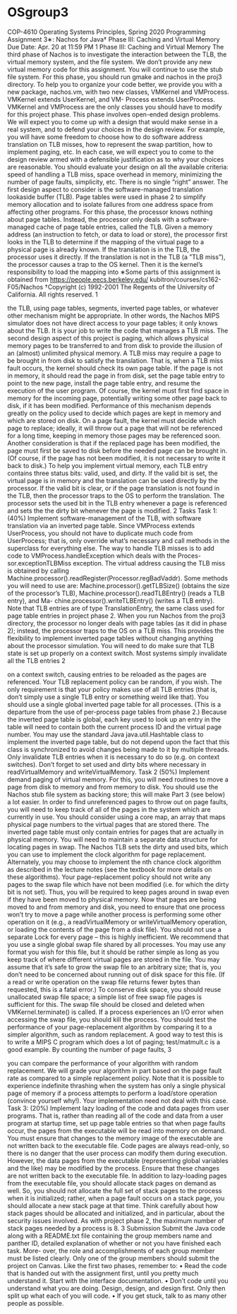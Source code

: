 # OSgroup3
COP-4610 Operating Systems Principles, Spring 2020
Programming Assignment 3∗: Nachos for Java†
Phase III: Caching and Virtual Memory
Due Date: Apr. 20 at 11:59 PM
1 Phase III: Caching and Virtual Memory
The third phase of Nachos is to investigate the interaction between the TLB, the virtual memory system, and the file system. We don’t provide any new virtual memory code for this assignment. You will continue to use the stub file system. For this phase, you should run gmake and nachos in the proj3 directory.
To help you to organize your code better, we provide you with a new package, nachos.vm, with two new classes, VMKernel and VMProcess. VMKernel extends UserKernel, and VM- Process extends UserProcess. VMKernel and VMProcess are the only classes you should have to modify for this project phase.
This phase involves open-ended design problems. We will expect you to come up with a design that would make sense in a real system, and to defend your choices in the design review. For example, you will have some freedom to choose how to do software address translation on TLB misses, how to represent the swap partition, how to implement paging, etc. In each case, we will expect you to come to the design review armed with a defensible justification as to why your choices are reasonable. You should evaluate your design on all the available criteria: speed of handling a TLB miss, space overhead in memory, minimizing the number of page faults, simplicity, etc. There is no single ”right” answer.
The first design aspect to consider is the software-managed translation lookaside buffer (TLB). Page tables were used in phase 2 to simplify memory allocation and to isolate failures from one address space from affecting other programs. For this phase, the processor knows nothing about page tables. Instead, the processor only deals with a software-managed cache of page table entries, called the TLB. Given a memory address (an instruction to fetch, or data to load or store), the processor first looks in the TLB to determine if the mapping of the virtual page to a physical page is already known. If the translation is in the TLB, the processor uses it directly. If the translation is not in the TLB (a ”TLB miss”), the processor causes a trap to the OS kernel. Then it is the kernel’s responsibility to load the mapping into
∗Some parts of this assignment is obtained from https://people.eecs.berkeley.edu/ kubitron/courses/cs162- F05/Nachos
†Copyright (c) 1992-2001 The Regents of the University of California. All rights reserved. 1
 
the TLB, using page tables, segments, inverted page tables, or whatever other mechanism might be appropriate. In other words, the Nachos MIPS simulator does not have direct access to your page tables; it only knows about the TLB. It is your job to write the code that manages a TLB miss.
The second design aspect of this project is paging, which allows physical memory pages to be transferred to and from disk to provide the illusion of an (almost) unlimited physical memory. A TLB miss may require a page to be brought in from disk to satisfy the translation. That is, when a TLB miss fault occurs, the kernel should check its own page table. If the page is not in memory, it should read the page in from disk, set the page table entry to point to the new page, install the page table entry, and resume the execution of the user program. Of course, the kernel must first find space in memory for the incoming page, potentially writing some other page back to disk, if it has been modified.
Performance of this mechanism depends greatly on the policy used to decide which pages are kept in memory and which are stored on disk. On a page fault, the kernel must decide which page to replace; ideally, it will throw out a page that will not be referenced for a long time, keeping in memory those pages may be referenced soon. Another consideration is that if the replaced page has been modified, the page must first be saved to disk before the needed page can be brought in. (Of course, if the page has not been modified, it is not necessary to write it back to disk.)
To help you implement virtual memory, each TLB entry contains three status bits: valid, used, and dirty. If the valid bit is set, the virtual page is in memory and the translation can be used directly by the processor. If the valid bit is clear, or if the page translation is not found in the TLB, then the processor traps to the OS to perform the translation. The processor sets the used bit in the TLB entry whenever a page is referenced and sets the the dirty bit whenever the page is modified.
2 Tasks
Task 1: (40%) Implement software-management of the TLB, with software translation via an inverted page table. Since VMProcess extends UserProcess, you should not have to duplicate much code from UserProcess; that is, only override what’s necessary and call methods in the superclass for everything else. The way to handle TLB misses is to add code to VMProcess.handleException which deals with the Proces- sor.exceptionTLBMiss exception. The virtual address causing the TLB miss is obtained by calling Machine.processor().readRegister(Processor.regBadVaddr). Some methods you will need to use are: Machine.processor().getTLBSize() (obtains the size of the processor’s TLB), Machine.processor().readTLBEntry() (reads a TLB entry), and Ma- chine.processor().writeTLBEntry() (writes a TLB entry). Note that TLB entries are of type TranslationEntry, the same class used for page table entries in project phase 2. When you run Nachos from the proj3 directory, the processor no longer deals with page tables (as it did in phase 2); instead, the processor traps to the OS on a TLB miss. This provides the flexibility to implement inverted page tables without changing anything about the processor simulation. You will need to do make sure that TLB state is set up properly on a context switch. Most systems simply invalidate all the TLB entries
2

on a context switch, causing entries to be reloaded as the pages are referenced. Your TLB replacement policy can be random, if you wish. The only requirement is that your policy makes use of all TLB entries (that is, don’t simply use a single TLB entry or something weird like that). You should use a single global inverted page table for all processes. (This is a departure from the use of per-process page tables from phase 2.) Because the inverted page table is global, each key used to look up an entry in the table will need to contain both the current process ID and the virtual page number. You may use the standard Java java.util.Hashtable class to implement the inverted page table, but do not depend upon the fact that this class is synchronized to avoid changes being made to it by multiple threads. Only invalidate TLB entries when it is necessary to do so (e.g. on context switches). Don’t forget to set used and dirty bits where necessary in readVirtualMemory and writeVirtualMemory.
Task 2 (50%) Implement demand paging of virtual memory. For this, you will need routines to move a page from disk to memory and from memory to disk. You should use the Nachos stub file system as backing store; this will make Part 3 (see below) a lot easier. In order to find unreferenced pages to throw out on page faults, you will need to keep track of all of the pages in the system which are currently in use. You should consider using a core map, an array that maps physical page numbers to the virtual pages that are stored there. The inverted page table must only contain entries for pages that are actually in physical memory. You will need to maintain a separate data structure for locating pages in swap. The Nachos TLB sets the dirty and used bits, which you can use to implement the clock algorithm for page replacement. Alternately, you may choose to implement the nth chance clock algorithm as described in the lecture notes (see the textbook for more details on these algorithms). Your page-replacement policy should not write any pages to the swap file which have not been modified (i.e. for which the dirty bit is not set). Thus, you will be required to keep pages around in swap even if they have been moved to physical memory. Now that pages are being moved to and from memory and disk, you need to ensure that one process won’t try to move a page while another process is performing some other operation on it (e.g., a readVirtualMemory or writeVirtualMemory operation, or loading the contents of the page from a disk file). You should not use a separate Lock for every page – this is highly inefficient. We recommend that you use a single global swap file shared by all processes. You may use any format you wish for this file, but it should be rather simple as long as you keep track of where different virtual pages are stored in the file. You may assume that it’s safe to grow the swap file to an arbitrary size; that is, you don’t need to be concerned about running out of disk space for this file. (If a read or write operation on the swap file returns fewer bytes than requested, this is a fatal error.) To conserve disk space, you should reuse unallocated swap file space; a simple list of free swap file pages is sufficient for this. The swap file should be closed and deleted when VMKernel.terminate() is called. If a process experiences an I/O error when accessing the swap file, you should kill the process. You should test the performance of your page-replacement algorithm by comparing it to a simpler algorithm, such as random replacement. A good way to test this is to write a MIPS C program which does a lot of paging; test/matmult.c is a good example. By counting the number of page faults,
3

you can compare the performance of your algorithm with random replacement. We will grade your algorithm in part based on the page fault rate as compared to a simple replacement policy. Note that it is possible to experience indefinite thrashing when the system has only a single physical page of memory if a process attempts to perform a load/store operation (convince yourself why!). Your implementation need not deal with this case.
Task 3: (20%) Implement lazy loading of the code and data pages from user programs. That is, rather than reading all of the code and data from a user program at startup time, set up page table entries so that when page faults occur, the pages from the executable will be read into memory on demand. You must ensure that changes to the memory image of the executable are not written back to the executable file. Code pages are always read-only, so there is no danger that the user process can modify them during execution. However, the data pages from the executable (representing global variables and the like) may be modified by the process. Ensure that these changes are not written back to the executable file. In addition to lazy-loading pages from the executable file, you should allocate stack pages on demand as well. So, you should not allocate the full set of stack pages to the process when it is initialized; rather, when a page fault occurs on a stack page, you should allocate a new stack page at that time. Think carefully about how stack pages should be allocated and initialized, and in particular, about the security issues involved. As with project phase 2, the maximum number of stack pages needed by a process is 8.
3 Submission
Submit the Java code along with a README.txt file containing the group members name and panther ID, detailed explanation of whether or not you have finished each task. More- over, the role and accomplishments of each group member must be listed clearly. Only one of the group members should submit the project on Canvas.
Like the first two phases, remember to:
• Read the code that is handed out with the assignment first, until you pretty much understand it. Start with the interface documentation.
• Don’t code until you understand what you are doing. Design, design, and design first. Only then split up what each of you will code.
• If you get stuck, talk to as many other people as possible.
